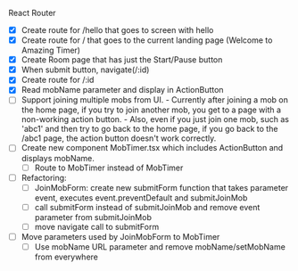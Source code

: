 React Router

- [x] Create route for /hello that goes to screen with hello
- [x] Create route for / that goes to the current landing page (Welcome to Amazing Timer)
- [x] Create Room page that has just the Start/Pause button
- [x] When submit button, navigate(/:id)
- [x] Create route for /:id
- [x] Read mobName parameter and display in ActionButton
- [ ] Support joining multiple mobs from UI. 
      - Currently after joining a mob on the home page, if you try to join another mob, you get to a page with a non-working action button. 
      - Also, even if you just join one mob, such as 'abc1' and then try to go back to the home page, if you go back to the /abc1 page, the action button doesn't work correctly.
- [ ] Create new component MobTimer.tsx which includes ActionButton and displays mobName.
  - [ ] Route to MobTimer instead of MobTimer
- [ ] Refactoring:
  - [ ] JoinMobForm: create new submitForm function that takes parameter event, executes event.preventDefault and submitJoinMob
  - [ ] call submitForm instead of submitJoinMob and remove event parameter from submitJoinMob
  - [ ] move navigate call to submitForm
- [ ] Move parameters used by JoinMobForm to MobTimer
  - [ ] Use mobName URL parameter and remove mobName/setMobName from everywhere
